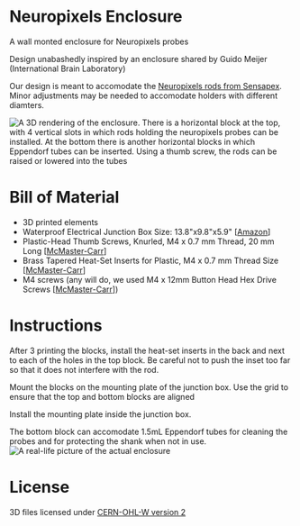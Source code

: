# Neuropixels Enclosure
A wall monted enclosure for Neuropixels probes

Design unabashedly inspired by an enclosure shared by Guido Meijer (International Brain Laboratory)

Our design is meant to accomodate the [Neuropixels rods from Sensapex](https://sensapex.com/shop/product/ump-npr-200/). Minor adjustments may be needed to accomodate holders with different diamters.

![A 3D rendering of the enclosure. There is a horizontal block at the top, with 4 vertical slots in which rods holding the neuropixels probes can be installed. At the bottom there is another horizontal blocks in which Eppendorf tubes can be inserted. Using a thumb screw, the rods can be raised or lowered into the tubes](https://github.com/MarinManuel/NeuropixelsEnclosure/assets/65401298/544985de-a0fd-498b-8b0c-4e91c72ef171)

# Bill of Material
 - 3D printed elements
 - Waterproof Electrical Junction Box Size: 13.8"x9.8"x5.9" [[Amazon](https://www.amazon.com/gp/product/B0BNCW5LXV)]
 - Plastic-Head Thumb Screws, Knurled, M4 x 0.7 mm Thread, 20 mm Long [[McMaster-Carr](https://www.mcmaster.com/96016A563/)]
 - Brass Tapered Heat-Set Inserts for Plastic, M4 x 0.7 mm Thread Size [[McMaster-Carr](https://www.mcmaster.com/94180A351/)]
 - M4 screws (any will do, we used M4 x 12mm Button Head Hex Drive Screws [[McMaster-Carr](https://www.mcmaster.com/94500A228/)])
 
# Instructions
After 3 printing the blocks, install the heat-set inserts in the back and next to each of the holes in the top block. Be careful not to push the inset too far so that it does not interfere with the rod.

Mount the blocks on the mounting plate of the junction box. Use the grid to ensure that the top and bottom blocks are aligned

Install the mounting plate inside the junction box.

The bottom block can accomodate 1.5mL Eppendorf tubes for cleaning the probes and for protecting the shank when not in use.
![A real-life picture of the actual enclosure](https://github.com/MarinManuel/NeuropixelsEnclosure/assets/65401298/6280322b-f7e1-4580-b1cf-4bdb69f5ee76)

# License
3D files licensed under [CERN-OHL-W version 2](https://ohwr.org/)
